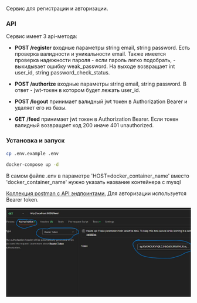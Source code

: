 Сервис для регистрации и авторизации.

### API

Сервис имеет 3 api-метода:

- **POST /register** входные параметры string email, string password. Есть проверка валидности и уникальности email. Также имеется проверка надежности пароля - если пароль легко подобрать, - выкидывает ошибку weak_password. На выходе возвращает int user_id, string password_check_status.

- **POST /authorize** входные параметры string email, string password. В ответ - jwt-токен в котором будет лежать user_id.

- **POST /logout** принимает валидный jwt токен в Authorization Bearer и удаляет его из базы.

- **GET /feed** принимает jwt токен в Authorization Bearer. Если токен валидный возвращает код 200 иначе 401 unauthorized.

### Установка и запуск

```bash
cp .env.example .env
```

```bash
docker-compose up -d
```
В самом файле .env в параметре 'HOST=docker_container_name' вместо 'docker_container_name' нужно указать название контейнера с mysql

[Коллекция postman c API эндпоинтами.](./auth_api.postman_collection.json) Для авторизации используется Bearer token.

![bearer.jpg](./bearer.jpg)
